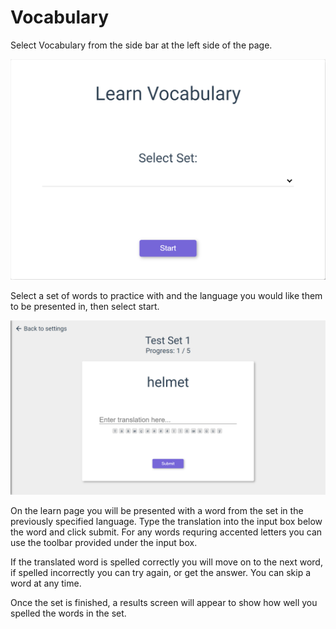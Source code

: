 # Vocabulary

Select Vocabulary from the side bar at the left side of the page.

![Landing Page](./images/landing_page.png)

Select a set of words to practice with and the language you would like them to be presented in, then select start.

![Learn Vocabulary Page](./images/learn.png)

On the learn page you will be presented with a word from the set in the previously specified language. Type the translation into the input box below the word and click submit. For any words requring accented letters you can use the toolbar provided under the input box.

If the translated word is spelled correctly you will move on to the next word, if spelled incorrectly you can try again, or get the answer. You can skip a word at any time.

Once the set is finished, a results screen will appear to show how well you spelled the words in the set.
